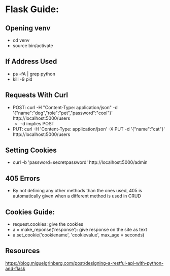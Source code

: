 # Flask Guide:

## Opening venv
- cd venv
- source bin/activate

## If Address Used
- ps -fA | grep python
- kill -9 pid

## Requests With Curl
 - POST: curl -H "Content-Type: application/json" -d '{"name":"dog","role":"pet","password":"cool"}' http://localhost:5000/users
    - -d implies POST
- PUT: curl -H 'Content-Type: application/json' -X PUT -d '{"name":"cat"}' http://localhost:5000/users

## Setting Cookies
- curl -b 'password=secretpassword' http://localhost:5000/admin

## 405 Errors
- By not defining any other methods than the ones used, 405 is automatically given when a different method is used in CRUD

## Cookies Guide:
- request.cookies: give the cookies
- a = make_reponse('response'): give response on the site as text
- a.set_cookie('cookiename', 'cookievalue', max_age = seconds)

## Resources
https://blog.miguelgrinberg.com/post/designing-a-restful-api-with-python-and-flask
